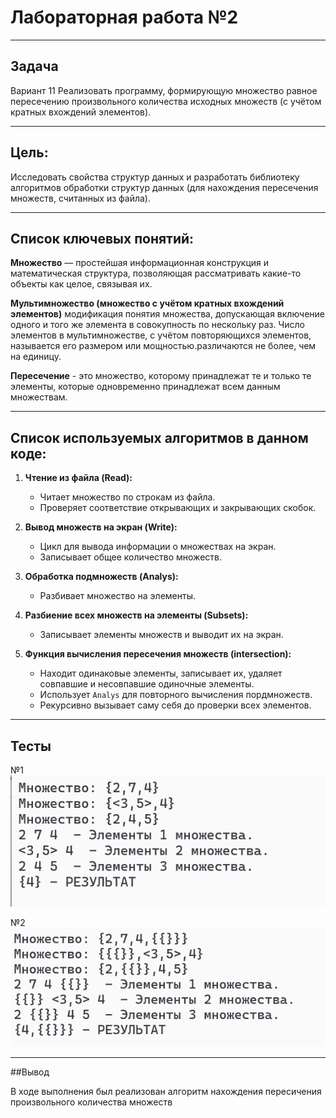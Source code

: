 # Лабораторная работа №2
---

## Задача	
			
Вариант 11
 Реализовать программу, формирующую множество равное пересечению произвольного количества исходных множеств (с учётом кратных вхождений элементов).

---

## Цель:

 Исследовать свойства структур данных и разработать библиотеку алгоритмов обработки структур данных (для нахождения пересечения множеств, считанных из файла).

---

## Список ключевых понятий:

 **Множество** — простейшая информационная конструкция и математическая структура,
позволяющая рассматривать какие-то объекты как целое, связывая их.

 **Мультимножество (множество с учётом кратных вхождений элементов)** модификация понятия множества, допускающая включение одного и того же элемента в совокупность по нескольку раз. Число элементов в мультимножестве, с учётом повторяющихся элементов, называется его размером или мощностью.различаются не более, чем на единицу.

 **Пересечение** - это множество, которому принадлежат те и только те элементы, которые одновременно принадлежат всем данным множествам.

---

## **Список используемых алгоритмов в данном коде:**

1. **Чтение из файла (Read):**
   - Читает множество по строкам из файла.
   - Проверяет соответствие открывающих и закрывающих скобок.

2. **Вывод множеств на экран (Write):**
   - Цикл для вывода информации о множествах на экран.
   - Записывает общее количество множеств.

3. **Обработка подмножеств (Analys):**
   - Разбивает множество на элементы.

4. **Разбиение всех множеств на элементы (Subsets):**
   - Записывает элементы множеств и выводит их на экран.

5. **Функция вычисления пересечения множеств (intersection):**
   - Находит одинаковые элементы, записывает их, удаляет совпавшие и несовпавшие одиночные элементы.
   - Использует `Analys` для повторного вычисления пордмножеств.
   - Рекурсивно вызывает саму себя до проверки всех элементов.
---

## Тесты

№1
![image](1.png)

№2
![image](2.png)

---

##Вывод

В ходе выполнения был реализован алгоритм нахождения пересичения произвольного количества множеств